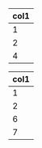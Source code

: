 <!-- tableStart source.table.md#H1#L3-L4#L6-L7 -->
| col1 |
| ---- |
| 1    |
| 2    |
| 4    |

<!-- tableEnd -->

<!-- tableStart source.table.md#H8#L10-L11#L15-L16 -->
| col1 |
| ---- |
| 1    |
| 2    |
| 6    |
| 7    |
<!-- tableEnd -->
